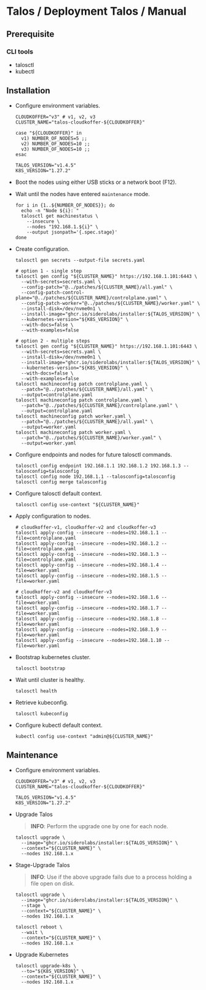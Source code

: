 # Talos / Deployment Talos / Manual

## Prerequisite

### CLI tools

- talosctl
- kubectl

## Installation

- Configure environment variables.

  ``` shell
  CLOUDKOFFER="v3" # v1, v2, v3
  CLUSTER_NAME="talos-cloudkoffer-${CLOUDKOFFER}"

  case "${CLOUDKOFFER}" in
    v1) NUMBER_OF_NODES=5 ;;
    v2) NUMBER_OF_NODES=10 ;;
    v3) NUMBER_OF_NODES=10 ;;
  esac

  TALOS_VERSION="v1.4.5"
  K8S_VERSION="1.27.2"
  ```

- Boot the nodes using either USB sticks or a network boot (F12).

- Wait until the nodes have entered `maintenance` mode.

  ``` shell
  for i in {1..${NUMBER_OF_NODES}}; do
    echo -n "Node ${i}: "
    talosctl get machinestatus \
      --insecure \
      --nodes "192.168.1.${i}" \
      --output jsonpath='{.spec.stage}'
  done
  ```

- Create configuration.

  ``` shell
  talosctl gen secrets --output-file secrets.yaml
  ```

  ``` shell
  # option 1 - single step
  talosctl gen config "${CLUSTER_NAME}" https://192.168.1.101:6443 \
    --with-secrets=secrets.yaml \
    --config-patch="@../patches/${CLUSTER_NAME}/all.yaml" \
    --config-patch-control-plane="@../patches/${CLUSTER_NAME}/controlplane.yaml" \
    --config-patch-worker="@../patches/${CLUSTER_NAME}/worker.yaml" \
    --install-disk=/dev/nvme0n1 \
    --install-image="ghcr.io/siderolabs/installer:${TALOS_VERSION}" \
    --kubernetes-version="${K8S_VERSION}" \
    --with-docs=false \
    --with-examples=false
  ```

  ``` shell
  # option 2 - multiple steps
  talosctl gen config "${CLUSTER_NAME}" https://192.168.1.101:6443 \
    --with-secrets=secrets.yaml \
    --install-disk=/dev/nvme0n1 \
    --install-image="ghcr.io/siderolabs/installer:${TALOS_VERSION}" \
    --kubernetes-version="${K8S_VERSION}" \
    --with-docs=false \
    --with-examples=false
  talosctl machineconfig patch controlplane.yaml \
    --patch="@../patches/${CLUSTER_NAME}/all.yaml" \
    --output=controlplane.yaml
  talosctl machineconfig patch controlplane.yaml \
    --patch="@../patches/${CLUSTER_NAME}/controlplane.yaml" \
    --output=controlplane.yaml
  talosctl machineconfig patch worker.yaml \
    --patch="@../patches/${CLUSTER_NAME}/all.yaml" \
    --output=worker.yaml
  talosctl machineconfig patch worker.yaml \
    --patch="@../patches/${CLUSTER_NAME}/worker.yaml" \
    --output=worker.yaml
  ```

- Configure endpoints and nodes for future talosctl commands.

  ``` shell
  talosctl config endpoint 192.168.1.1 192.168.1.2 192.168.1.3 --talosconfig=talosconfig
  talosctl config node 192.168.1.1 --talosconfig=talosconfig
  talosctl config merge talosconfig
  ```

- Configure talosctl default context.

  ``` shell
  talosctl config use-context "${CLUSTER_NAME}"
  ```

<!--
- Optional: Apply configuration to iPXE.

  ``` shell
  scp controlplane.yaml ubnt@192.168.1.254:/var/lib/tftpboot/
  scp worker.yaml ubnt@192.168.1.254:/var/lib/tftpboot/
  ```
-->

- Apply configuration to nodes.

  ``` shell
  # cloudkoffer-v1, cloudkoffer-v2 and cloudkoffer-v3
  talosctl apply-config --insecure --nodes=192.168.1.1 --file=controlplane.yaml
  talosctl apply-config --insecure --nodes=192.168.1.2 --file=controlplane.yaml
  talosctl apply-config --insecure --nodes=192.168.1.3 --file=controlplane.yaml
  talosctl apply-config --insecure --nodes=192.168.1.4 --file=worker.yaml
  talosctl apply-config --insecure --nodes=192.168.1.5 --file=worker.yaml
  ```

  ``` shell
  # cloudkoffer-v2 and cloudkoffer-v3
  talosctl apply-config --insecure --nodes=192.168.1.6 --file=worker.yaml
  talosctl apply-config --insecure --nodes=192.168.1.7 --file=worker.yaml
  talosctl apply-config --insecure --nodes=192.168.1.8 --file=worker.yaml
  talosctl apply-config --insecure --nodes=192.168.1.9 --file=worker.yaml
  talosctl apply-config --insecure --nodes=192.168.1.10 --file=worker.yaml
  ```

- Bootstrap kubernetes cluster.

  ``` shell
  talosctl bootstrap
  ```

- Wait until cluster is healthy.

  ``` shell
  talosctl health
  ```

- Retrieve kubeconfig.

  ``` shell
  talosctl kubeconfig
  ```

- Configure kubectl default context.

  ``` shell
  kubectl config use-context "admin@${CLUSTER_NAME}"
  ```

<!--
## Post-Installation

- Install `directpv`

  ``` shell
  kubectl krew install directpv
  kubectl directpv install
  kubectl directpv drives ls
  kubectl directpv drives format --drives /dev/nvme1n1 --nodes node-1,node-2,node-3
  ```
-->

## Maintenance

- Configure environment variables.

  ``` shell
  CLOUDKOFFER="v3" # v1, v2, v3
  CLUSTER_NAME="talos-cloudkoffer-${CLOUDKOFFER}"

  TALOS_VERSION="v1.4.5"
  K8S_VERSION="1.27.2"
  ```

- Upgrade Talos

  > **INFO**: Perform the upgrade one by one for each node.

  ``` shell
  talosctl upgrade \
    --image="ghcr.io/siderolabs/installer:${TALOS_VERSION}" \
    --context="${CLUSTER_NAME}" \
    --nodes 192.168.1.x
  ```

- Stage-Upgrade Talos

  > **INFO**: Use if the above upgrade fails due to a process holding a file open on disk.

  ``` shell
  talosctl upgrade \
    --image="ghcr.io/siderolabs/installer:${TALOS_VERSION}" \
    --stage \
    --context="${CLUSTER_NAME}" \
    --nodes 192.168.1.x

  talosctl reboot \
    --wait \
    --context="${CLUSTER_NAME}" \
    --nodes 192.168.1.x
  ```

- Upgrade Kubernetes

  ``` shell
  talosctl upgrade-k8s \
    --to="${K8S_VERSION}" \
    --context="${CLUSTER_NAME}" \
    --nodes 192.168.1.x
  ```
